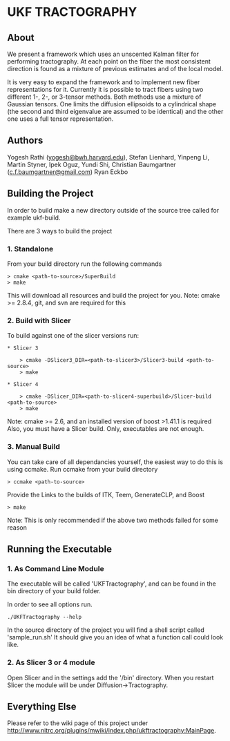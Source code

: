 UKF TRACTOGRAPHY
================

About   
-----

We present a framework which uses an unscented Kalman filter for performing
tractography. At each point on the fiber the most consistent direction is found
as a mixture of previous estimates and of the local model.

It is very easy to expand the framework and to implement new fiber representations 
for it. Currently it is possible to tract fibers using two different 1-, 2-, or 3-tensor 
methods. Both methods use a mixture of Gaussian tensors. One limits the diffusion 
ellipsoids to a cylindrical shape (the second and third eigenvalue are assumed to be 
identical) and the other one uses a full tensor representation.


Authors
-------
 
Yogesh Rathi (yogesh@bwh.harvard.edu), Stefan Lienhard, Yinpeng Li, Martin
Styner, Ipek Oguz, Yundi Shi, Christian Baumgartner (c.f.baumgartner@gmail.com)
Ryan Eckbo


Building the Project
--------------------

In order to build make a new directory outside of the source tree called for 	
example ukf-build.

There are 3 ways to build the project

### 1. Standalone 

From your build directory run the following commands

    > cmake <path-to-source>/SuperBuild
    > make

This will download all resources and build the project for you.
Note: cmake >= 2.8.4, git, and svn are required for this

### 2. Build with Slicer 

To build against one of the slicer versions run:

    * Slicer 3

        > cmake -DSlicer3_DIR=<path-to-slicer3>/Slicer3-build <path-to-source>
        > make

    * Slicer 4

        > cmake -DSlicer_DIR=<path-to-slicer4-superbuild>/Slicer-build <path-to-source>
        > make

Note: cmake >= 2.6, and an installed version of boost >1.41.1 is required
Also, you must have a Slicer build. Only, executables are not enough.

### 3. Manual Build

You can take care of all dependancies yourself, the easiest
way to do this is using ccmake. Run ccmake from your build directory

    > ccmake <path-to-source>

Provide the Links to the builds of ITK, Teem, GenerateCLP, and Boost

    > make

Note: This is only recommended if the above two methods failed for some reason


Running the Executable
----------------------

### 1. As Command Line Module

The executable will be called 'UKFTractography', and can be found in the bin directory
of your build folder. 

In order to see all options run.

    ./UKFTractography --help 

In the source directory of the project you will find a shell script called 'sample_run.sh'
It should give you an idea of what a function call could look like. 


### 2. As Slicer 3 or 4 module

Open Slicer and in the settings add the '<path-to-build>/bin' directory. When you restart
Slicer the module will be under Diffusion->Tractography.


Everything Else
---------------

Please refer to the wiki page of this project under 
http://www.nitrc.org/plugins/mwiki/index.php/ukftractography:MainPage. 
